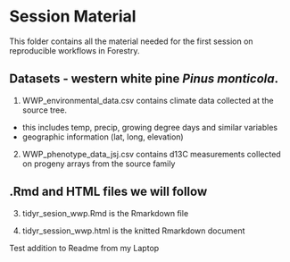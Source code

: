 # Session Material
This folder contains all the material needed for the first session on reproducible workflows in Forestry.
## Datasets - western white pine *Pinus monticola*.
1. WWP_environmental_data.csv contains climate data collected at the source tree.
  * this includes temp, precip, growing degree days and similar variables
  * geographic information (lat, long, elevation)
  
 2. WWP_phenotype_data_jsj.csv contains d13C measurements collected on progeny arrays from the source family
 
 ## .Rmd and HTML files we will follow
 3. tidyr_sesion_wwp.Rmd is the Rmarkdown file
 
 4. tidyr_session_wwp.html is the knitted Rmarkdown document

Test addition to Readme from my Laptop
